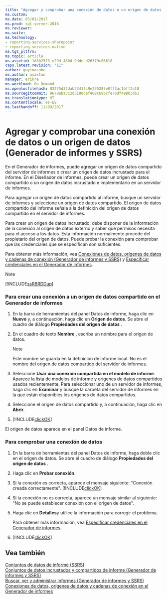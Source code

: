 ```yaml
---
title: "Agregar y comprobar una conexión de datos o un origen de datos (Generador de informes y SSRS) | Microsoft Docs"
ms.custom: 
ms.date: 03/01/2017
ms.prod: sql-server-2016
ms.reviewer: 
ms.suite: 
ms.technology:
- reporting-services-sharepoint
- reporting-services-native
ms.tgt_pltfrm: 
ms.topic: article
ms.assetid: 1d3b2573-e29d-480d-9dde-d26379c86618
caps.latest.revision: "11"
author: guyinacube
ms.author: asaxton
manager: erikre
ms.workload: On Demand
ms.openlocfilehash: 03275d32dab2341fc9e235285e8ff3ac1bff2a18
ms.sourcegitcommit: 9678eba3c2d3100cef408c69bcfe76df49803d63
ms.translationtype: HT
ms.contentlocale: es-ES
ms.lasthandoff: 11/09/2017
---
```

# <a name="add-and-verify-a-data-connection-report-builder-and-ssrs"></a>Agregar y comprobar una conexión de datos o un origen de datos (Generador de informes y SSRS)
  En el Generador de informes, puede agregar un origen de datos compartido del servidor de informes o crear un origen de datos incrustado para el informe. En el Diseñador de informes, puede crear un origen de datos compartido o un origen de datos incrustado e implementarlo en un servidor de informes.  
  
 Para agregar un origen de datos compartido al informe, busque un servidor de informes y seleccione un origen de datos compartido. El origen de datos compartido del informe señala a la definición del origen de datos compartido en el servidor de informes.  
  
 Para crear un origen de datos incrustado, debe disponer de la información de la conexión al origen de datos externo y saber qué permisos necesita para el acceso a los datos. Esta información normalmente procede del propietario del origen de datos. Puede probar la conexión para comprobar que las credenciales que se especifican son suficientes.  
  
 Para obtener más información, vea [Conexiones de datos, orígenes de datos y cadenas de conexión (Generador de informes y SSRS)](http://msdn.microsoft.com/library/7e103637-4371-43d7-821c-d269c2cc1b34) y [Especificar credenciales en el Generador de informes](http://msdn.microsoft.com/library/7412ce68-aece-41c0-8c37-76a0e54b6b53).  
  
> [!NOTE]  
>  [!INCLUDE[ssRBRDDup](../../includes/ssrbrddup-md.md)]  
  
### <a name="to-create-a-connection-to-a-shared-data-source-in-report-builder"></a>Para crear una conexión a un origen de datos compartido en el Generador de informes  
  
1.  En la barra de herramientas del panel Datos de informe, haga clic en **Nuevo** y, a continuación, haga clic en **Origen de datos**. Se abre el cuadro de diálogo **Propiedades del origen de datos** .  
  
2.  En el cuadro de texto **Nombre** , escriba un nombre para el origen de datos.  
  
    > [!NOTE]  
    >  Este nombre se guarda en la definición de informe local. No es el nombre del origen de datos compartido del servidor de informes.  
  
3.  Seleccione **Usar una conexión compartida en el modelo de informe**. Aparece la lista de modelos de informe y orígenes de datos compartidos usados recientemente. Para seleccionar uno de un servidor de informes, haga clic en **Examinar** y busque la carpeta del servidor de informes en la que están disponibles los orígenes de datos compartidos.  
  
4.  Seleccione el origen de datos compartido y, a continuación, haga clic en **Abrir**.  
  
5.  [!INCLUDE[clickOK](../../includes/clickok-md.md)]  
  
 El origen de datos aparece en el panel Datos de informe.  
  
### <a name="to-verify-a-data-connection"></a>Para comprobar una conexión de datos  
  
1.  En la barra de herramientas del panel Datos de informe, haga doble clic en el origen de datos. Se abre el cuadro de diálogo **Propiedades del origen de datos** .  
  
2.  Haga clic en **Probar conexión**.  
  
3.  Si la conexión es correcta, aparece el mensaje siguiente: "Conexión creada correctamente". [!INCLUDE[clickOK](../../includes/clickok-md.md)]  
  
4.  Si la conexión no es correcta, aparece un mensaje similar al siguiente: "No se puede establecer conexión con el origen de datos".  
  
5.  Haga clic en **Detalles**y utilice la información para corregir el problema.  
  
     Para obtener más información, vea [Especificar credenciales en el Generador de informes](http://msdn.microsoft.com/library/7412ce68-aece-41c0-8c37-76a0e54b6b53).  
  
6.  [!INCLUDE[clickOK](../../includes/clickok-md.md)]  
  
## <a name="see-also"></a>Vea también  
 [Conjuntos de datos de informe &#40;SSRS&#41;](../../reporting-services/report-data/report-datasets-ssrs.md)   
 [Conjuntos de datos incrustados y compartidos de informe &#40;Generador de informes y SSRS&#41;](../../reporting-services/report-data/report-embedded-datasets-and-shared-datasets-report-builder-and-ssrs.md)   
 [Buscar, ver y administrar informes &#40;Generador de informes y SSRS&#41;](../../reporting-services/report-builder/finding-viewing-and-managing-reports-report-builder-and-ssrs.md)   
 [Conexiones de datos, orígenes de datos y cadenas de conexión en el Generador de informes](http://msdn.microsoft.com/library/7e103637-4371-43d7-821c-d269c2cc1b34)  
  
  
